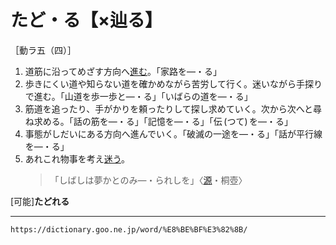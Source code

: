 # たど・る【×辿る】

［動ラ五（四）］

1. 道筋に沿ってめざす方向へ[進む](すすむ（進む）)。「家路を―・る」
2. 歩きにくい道や知らない道を確かめながら苦労して行く。迷いながら手探りで進む。「山道を歩一歩と―・る」「いばらの道を―・る」
3. 筋道を追ったり、手がかりを頼ったりして探し求めていく。次から次へと尋ね求める。「話の筋を―・る」「記憶を―・る」「伝 (つて) を―・る」
4. 事態がしだいにある方向へ進んでいく。「破滅の一途を―・る」「話が平行線を―・る」
5. あれこれ物事を考え[迷う](まよう（迷う／紕う）)。
    >「しばしは夢かとのみ―・られしを」〈[源](https://dictionary.goo.ne.jp/word/%E6%BA%90%E6%B0%8F%E7%89%A9%E8%AA%9E/#jn-69890)・桐壺〉
        

\[可能\]**たどれる**

---
`https://dictionary.goo.ne.jp/word/%E8%BE%BF%E3%82%8B/`